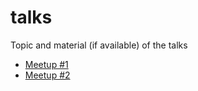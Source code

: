 # talks
Topic and material (if available) of the talks

- [Meetup #1](meetup-01)
- [Meetup #2](meetup-02)
